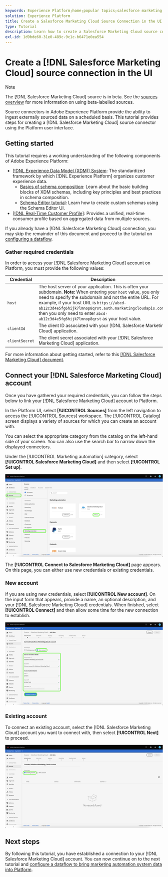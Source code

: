 ```yaml
---
keywords: Experience Platform;home;popular topics;salesforce marketing cloud;Salesforce Marketing Clud
solution: Experience Platform
title: Create a Salesforce Marketing Cloud Source Connection in the UI
type: Tutorial
description: Learn how to create a Salesforce Marketing Cloud source connection using the Adobe Experience Platform UI.
exl-id: 1d9bde60-31e0-489c-9c1c-b6471e0ea554
---
```

# Create a [!DNL Salesforce Marketing Cloud] source connection in the UI

>[!NOTE]
>
> The [!DNL Salesforce Marketing Cloud] source is in beta. See the [sources overview](../../../../home.md#terms-and-conditions) for more information on using beta-labelled sources.

Source connectors in Adobe Experience Platform provide the ability to ingest externally sourced data on a scheduled basis. This tutorial provides steps for creating a [!DNL Salesforce Marketing Cloud] source connector using the Platform user interface.

## Getting started

This tutorial requires a working understanding of the following components of Adobe Experience Platform:

* [[!DNL Experience Data Model (XDM)] System](../../../../../xdm/home.md): The standardized framework by which [!DNL Experience Platform] organizes customer experience data.
  * [Basics of schema composition](../../../../../xdm/schema/composition.md): Learn about the basic building blocks of XDM schemas, including key principles and best practices in schema composition.
  * [Schema Editor tutorial](../../../../../xdm/tutorials/create-schema-ui.md): Learn how to create custom schemas using the Schema Editor UI.
* [[!DNL Real-Time Customer Profile]](../../../../../profile/home.md): Provides a unified, real-time consumer profile based on aggregated data from multiple sources.

If you already have a [!DNL Salesforce Marketing Cloud] connection, you may skip the remainder of this document and proceed to the tutorial on [configuring a dataflow](../../dataflow/marketing-automation.md).

### Gather required credentials

In order to access your [!DNL Salesforce Marketing Cloud] account on Platform, you must provide the following values:

| Credential | Description |
| ---------- | ----------- |
| `host` | The host server of your application. This is often your subdomain. **Note:** When entering your `host` value, you only need to specify the subdomain and not the entire URL. For example, if your host URL is `https://abcd-ab12c3d4e5fg6hijk7lmnop8qrst.auth.marketingcloudapis.com/`, then you only need to enter `abcd-ab12c3d4e5fg6hijk7lmnop8qrst` as your host value. |
| `clientId` | The client ID associated with your [!DNL Salesforce Marketing Cloud] application. |
| `clientSecret` | The client secret associated with your [!DNL Salesforce Marketing Cloud] application. |

For more information about getting started, refer to this [[!DNL Salesforce Marketing Cloud] document](https://developer.salesforce.com/docs/atlas.en-us.mc-apis.meta/mc-apis/authentication.htm).

## Connect your [!DNL Salesforce Marketing Cloud] account

Once you have gathered your required credentials, you can follow the steps below to link your [!DNL Salesforce Marketing Cloud] account to Platform.

In the Platform UI, select **[!UICONTROL Sources]** from the left navigation to access the [!UICONTROL Sources] workspace. The [!UICONTROL Catalog] screen displays a variety of sources for which you can create an account with.

You can select the appropriate category from the catalog on the left-hand side of your screen. You can also use the search bar to narrow down the displayed connectors.

Under the [!UICONTROL Marketing automation] category, select **[!UICONTROL Salesforce Marketing Cloud]** and then select **[!UICONTROL Set up]**.

![catalog](../../../../images/tutorials/create/salesforce-marketing-cloud/catalog.png)

The **[!UICONTROL Connect to Salesforce Marketing Cloud]** page appears. On this page, you can either use new credentials or existing credentials.

### New account

If you are using new credentials, select **[!UICONTROL New account]**. On the input form that appears, provide a name, an optional description, and your [!DNL Salesforce Marketing Cloud] credentials. When finished, select **[!UICONTROL Connect]** and then allow some time for the new connection to establish.

![new](../../../../images/tutorials/create/salesforce-marketing-cloud/new.png)

### Existing account

To connect an existing account, select the [!DNL Salesforce Marketing Cloud] account you want to connect with, then select **[!UICONTROL Next]** to proceed.

![existing](../../../../images/tutorials/create/salesforce-marketing-cloud/existing.png)

## Next steps

By following this tutorial, you have established a connection to your [!DNL Salesforce Marketing Cloud] account. You can now continue on to the next tutorial and [configure a dataflow to bring marketing automation system data into Platform](../../dataflow/marketing-automation.md).
